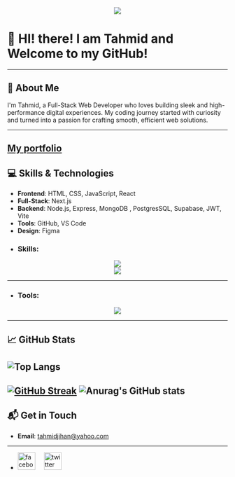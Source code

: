<div align="center">
    <img src="./banner.png" />
</div>

# 👋 HI! there! I am Tahmid and Welcome to my GitHub!

---

## 🚀 About Me  

I'm Tahmid, a Full-Stack Web Developer who loves building sleek and high-performance digital experiences. My coding journey started with curiosity and turned into a passion for crafting smooth, efficient web solutions.

---

[My portfolio](https://tahmidjihan.vercel.app/)
--
## 💻 Skills & Technologies  
- **Frontend**: HTML, CSS, JavaScript, React
- **Full-Stack**: Next.js
- **Backend**: Node.js, Express, MongoDB , PostgresSQL, Supabase, JWT, Vite
- **Tools**: GitHub, VS Code
- **Design**: Figma
- ### Skills:
<div align="center">
    <img src="https://skillicons.dev/icons?i=html,css,bootstrap,tailwind,next,postgres,vite" />
  <br/>
    <img src="https://skillicons.dev/icons?i=javascript,react,nodejs,express,mongodb,supabase" />    
</div>

---

- ### Tools:
<div align="center">
    <img src="https://skillicons.dev/icons?i=vscode,figma,firebase,npm,git,github,vercel,netlify,postman,linux,ubuntu,arch" />
</div>

---

## 📈 GitHub Stats  
![Top Langs](https://github-readme-stats.vercel.app/api/top-langs/?username=tahmidjihan&layout=donut&theme=dracula)
---
[![GitHub Streak](https://nirzak-streak-stats.vercel.app?user=tahmidjihan&theme=dark)](https://git.io/streak-stats)
![Anurag's GitHub stats](https://github-readme-stats.vercel.app/api?username=tahmidjihan&show_icons=true&theme=dracula)
---


## 📬 Get in Touch  
- **Email**: tahmidjihan@yahoo.com

---
  
- <div align="left">
  <img src="https://cdn.jsdelivr.net/gh/devicons/devicon/icons/facebook/facebook-original.svg" height="40" alt="facebook logo"  />
  <img width="12" />
  <img src="https://cdn.jsdelivr.net/gh/devicons/devicon/icons/twitter/twitter-original.svg" height="40" alt="twitter logo"  />
</div>


